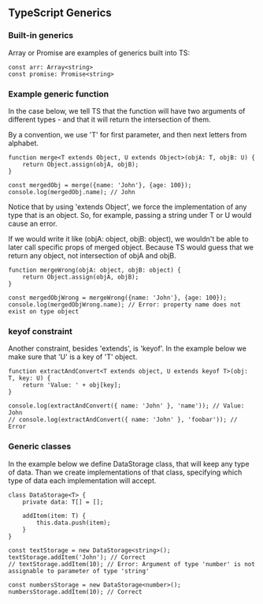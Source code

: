 ## TypeScript Generics

### Built-in generics

Array or Promise are examples of generics built into TS:

    const arr: Array<string>
    const promise: Promise<string>

### Example generic function

In the case below, we tell TS that the function will have two arguments of different types - and that it will return the intersection of them.

By a convention, we use 'T' for first parameter, and then next letters from alphabet.

    function merge<T extends Object, U extends Object>(objA: T, objB: U) {
        return Object.assign(objA, objB);
    }

    const mergedObj = merge({name: 'John'}, {age: 100});
    console.log(mergedObj.name); // John

Notice that by using 'extends Object', we force the implementation of any type that is an object. So, for example, passing a string under T or U would cause an error.

If we would write it like (objA: object, objB: object), we wouldn't be able to later call specific props of merged object. Because TS would guess that we return any object, not intersection of objA and objB.

    function mergeWrong(objA: object, objB: object) {
        return Object.assign(objA, objB);
    }

    const mergedObjWrong = mergeWrong({name: 'John'}, {age: 100});
    console.log(mergedObjWrong.name); // Error: property name does not exist on type object

### keyof constraint

Another constraint, besides 'extends', is 'keyof'. In the example below we make sure that 'U' is a key of 'T' object.

    function extractAndConvert<T extends object, U extends keyof T>(obj: T, key: U) {
        return 'Value: ' + obj[key];
    }

    console.log(extractAndConvert({ name: 'John' }, 'name')); // Value: John
    // console.log(extractAndConvert({ name: 'John' }, 'foobar')); // Error

### Generic classes

In the example below we define DataStorage class, that will keep any type of data. Than we create implementations of that class, specifying which type of data each implementation will accept.

    class DataStorage<T> {
        private data: T[] = [];

        addItem(item: T) {
            this.data.push(item);
        }
    }

    const textStorage = new DataStorage<string>();
    textStorage.addItem('John'); // Correct
    // textStorage.addItem(10); // Error: Argument of type 'number' is not assignable to parameter of type 'string'

    const numbersStorage = new DataStorage<number>();
    numbersStorage.addItem(10); // Correct
